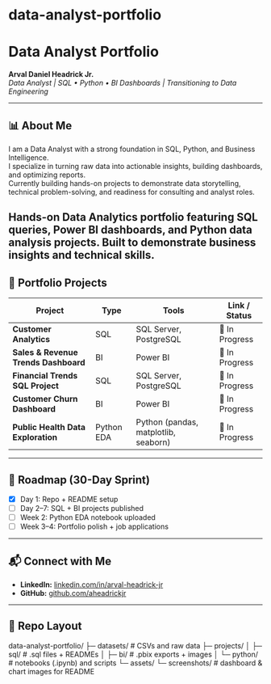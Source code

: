 # data-analyst-portfolio

# Data Analyst Portfolio  

**Arval Daniel Headrick Jr.**  
*Data Analyst | SQL • Python • BI Dashboards | Transitioning to Data Engineering*  

---

## 📊 About Me  
I am a Data Analyst with a strong foundation in SQL, Python, and Business Intelligence.  
I specialize in turning raw data into actionable insights, building dashboards, and optimizing reports.  
Currently building hands-on projects to demonstrate data storytelling, technical problem-solving, and readiness for consulting and analyst roles. 

Hands-on Data Analytics portfolio featuring SQL queries, Power BI dashboards, and Python data analysis projects. Built to demonstrate business insights and technical skills.
---

## 📂 Portfolio Projects  

| Project | Type | Tools | Link / Status |
|---------|------|-------|---------------|
| **Customer Analytics** | SQL | SQL Server, PostgreSQL | 🔄 In Progress |
| **Sales & Revenue Trends Dashboard** | BI | Power BI | 🔄 In Progress |
| **Financial Trends SQL Project** | SQL | SQL Server, PostgreSQL | 🔄 In Progress |
| **Customer Churn Dashboard** | BI | Power BI | 🔄 In Progress |
| **Public Health Data Exploration** | Python EDA | Python (pandas, matplotlib, seaborn) | 🔄 In Progress |

---

## 🚀 Roadmap (30-Day Sprint)
- [x] Day 1: Repo + README setup  
- [ ] Day 2–7: SQL + BI projects published  
- [ ] Week 2: Python EDA notebook uploaded  
- [ ] Week 3–4: Portfolio polish + job applications  

---

## 📬 Connect with Me  
- **LinkedIn:** [linkedin.com/in/arval-headrick-jr](https://linkedin.com/in/arval-headrick-jr)  
- **GitHub:** [github.com/aheadrickjr](https://github.com/aheadrickjr)  

---

## 📁 Repo Layout

data-analyst-portfolio/
├─ datasets/ # CSVs and raw data
├─ projects/
│ ├─ sql/ # .sql files + READMEs
│ ├─ bi/ # .pbix exports + images
│ └─ python/ # notebooks (.ipynb) and scripts
└─ assets/
└─ screenshots/ # dashboard & chart images for README
